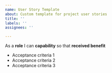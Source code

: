 ```yaml
---
name: User Story Template
about: Custom template for project user stories
title: ''
labels: ''
assignees: ''

---
```


As a **role** I can **capability** so that **received benefit**


- Acceptance criteria 1
- Acceptance criteria 2
- Acceptance criteria 3
